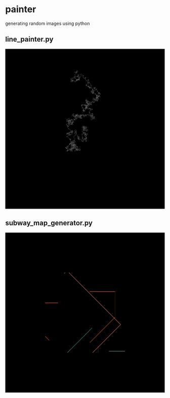 # painter
generating random images using python


## line_painter.py
![white lines on black background](saved_images/city_map.png?raw=true "City Map by line_painter.py")

## subway_map_generator.py
![colored lines on black background](saved_images/subway_map_1.png?raw=true "Subway Map by subway_map_generator.py")
